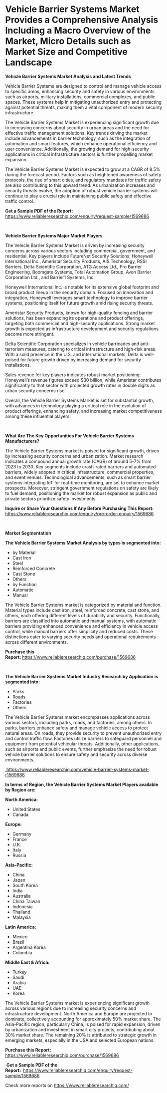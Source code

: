 <p><h1>Vehicle Barrier Systems Market Provides a Comprehensive Analysis Including a Macro Overview of the Market, Micro Details such as Market Size and Competitive Landscape</h1></p><p><strong>Vehicle Barrier Systems Market Analysis and Latest Trends</strong></p>
<p><p>Vehicle Barrier Systems are designed to control and manage vehicle access to specific areas, enhancing security and safety in various environments such as airports, military installations, commercial complexes, and public spaces. These systems help in mitigating unauthorized entry and protecting against potential threats, making them a vital component of modern security infrastructure.</p><p>The Vehicle Barrier Systems Market is experiencing significant growth due to increasing concerns about security in urban areas and the need for effective traffic management solutions. Key trends driving the market include advancements in barrier technology, such as the integration of automation and smart features, which enhance operational efficiency and user convenience. Additionally, the growing demand for high-security applications in critical infrastructure sectors is further propelling market expansion.</p><p>The Vehicle Barrier Systems Market is expected to grow at a CAGR of 8.5% during the forecast period. Factors such as heightened awareness of safety protocols, the rise of smart cities, and regulatory mandates for traffic safety are also contributing to this upward trend. As urbanization increases and security threats evolve, the adoption of robust vehicle barrier systems will continue to play a crucial role in maintaining public safety and effective traffic control.</p></p>
<p><strong>Get a Sample PDF of the Report:&nbsp;</strong> <a href="https://www.reliableresearchiq.com/enquiry/request-sample/1569686?utm_campaign=1129&utm_medium=2&utm_source=Github&utm_content=ia&utm_term=29122024&utm_id=vehicle-barrier-systems">https://www.reliableresearchiq.com/enquiry/request-sample/1569686</a></p>
<p>&nbsp;</p>
<p><strong>Vehicle Barrier Systems Major Market Players</strong></p>
<p><p>The Vehicle Barrier Systems Market is driven by increasing security concerns across various sectors including commercial, government, and residential. Key players include FutureNet Security Solutions, Honeywell International Inc., Ameristar Security Products, AIS Technology, RSSI Barriers, Delta Scientific Corporation, ATG Access Ltd., Pro Barrier Engineering, Boomgate Systems, Total Automation Group, Avon Barrier Corporation Ltd., and Barrier1 Systems, Inc. </p><p>Honeywell International Inc. is notable for its extensive global footprint and broad product lineup in the security domain. Focused on innovation and integration, Honeywell leverages smart technology to improve barrier systems, positioning itself for future growth amid rising security threats.</p><p>Ameristar Security Products, known for high-quality fencing and barrier solutions, has been expanding its operations and product offerings, targeting both commercial and high-security applications. Strong market growth is expected as infrastructure development and security regulations become more stringent.</p><p>Delta Scientific Corporation specializes in vehicle barricades and anti-terrorism measures, catering to critical infrastructure and high-risk areas. With a solid presence in the U.S. and international markets, Delta is well-poised for future growth driven by increasing demand for security installations.</p><p>Sales revenue for key players indicates robust market positioning: Honeywell’s revenue figures exceed $30 billion, while Ameristar contributes significantly to that sector with projected growth rates in double digits as urban security concerns rise.</p><p>Overall, the Vehicle Barrier Systems Market is set for substantial growth, with advances in technology playing a critical role in the evolution of product offerings, enhancing safety, and increasing market competitiveness among these influential players.</p></p>
<p>&nbsp;</p>
<p><strong>What Are The Key Opportunities For Vehicle Barrier Systems Manufacturers?</strong></p>
<p><p>The Vehicle Barrier Systems market is poised for significant growth, driven by increasing security concerns and urbanization. Market research indicates a compound annual growth rate (CAGR) of around 5-7% from 2023 to 2030. Key segments include crash-rated barriers and automated barriers, widely adopted in critical infrastructure, commercial properties, and event venues. Technological advancements, such as smart barrier systems integrating IoT for real-time monitoring, are set to enhance market prospects. Moreover, stringent government regulations on safety are likely to fuel demand, positioning the market for robust expansion as public and private sectors prioritize safety investments.</p></p>
<p><strong>Inquire or Share Your Questions If Any Before Purchasing This Report:</strong> <a href="https://www.reliableresearchiq.com/enquiry/pre-order-enquiry/1569686?utm_campaign=1129&utm_medium=2&utm_source=Github&utm_content=ia&utm_term=29122024&utm_id=vehicle-barrier-systems">https://www.reliableresearchiq.com/enquiry/pre-order-enquiry/1569686</a></p>
<p>&nbsp;</p>
<p><strong>Market Segmentation</strong></p>
<p><strong>The Vehicle Barrier Systems Market Analysis by types is segmented into:</strong></p>
<p><ul><li>by Material</li><li>Cast Iron</li><li>Steel</li><li>Reinforced Concrete</li><li>Cast Stone</li><li>Others</li><li>by Function</li><li>Automatic</li><li>Manual</li></ul></p>
<p><p>The Vehicle Barrier Systems market is categorized by material and function. Material types include cast iron, steel, reinforced concrete, cast stone, and others, each offering different levels of durability and security. Functionally, barriers are classified into automatic and manual systems, with automatic barriers providing enhanced convenience and efficiency in vehicle access control, while manual barriers offer simplicity and reduced costs. These distinctions cater to varying security needs and operational requirements across different environments.</p></p>
<p><strong>Purchase this Report:&nbsp;</strong><a href="https://www.reliableresearchiq.com/purchase/1569686?utm_campaign=1129&utm_medium=2&utm_source=Github&utm_content=ia&utm_term=29122024&utm_id=vehicle-barrier-systems">https://www.reliableresearchiq.com/purchase/1569686</a></p>
<p>&nbsp;</p>
<p><strong>The Vehicle Barrier Systems Market Industry Research by Application is segmented into:</strong></p>
<p><ul><li>Parks</li><li>Roads</li><li>Factories</li><li>Others</li></ul></p>
<p><p>The Vehicle Barrier Systems market encompasses applications across various sectors, including parks, roads, and factories, among others. In parks, barriers enhance safety and manage vehicle access to protect natural areas. On roads, they provide security to prevent unauthorized entry and control traffic flow. Factories utilize barriers to safeguard personnel and equipment from potential vehicular threats. Additionally, other applications, such as airports and public events, further emphasize the need for robust vehicle barrier solutions to ensure safety and security across diverse environments.</p></p>
<p><a href="https://www.reliableresearchiq.com/vehicle-barrier-systems-market-r1569686?utm_campaign=1129&utm_medium=2&utm_source=Github&utm_content=ia&utm_term=29122024&utm_id=vehicle-barrier-systems">&nbsp;https://www.reliableresearchiq.com/vehicle-barrier-systems-market-r1569686</a></p>
<p><strong>In terms of Region, the Vehicle Barrier Systems Market Players available by Region are:</strong></p>
<p>
    <p> <strong> North America: </strong>
        <ul>
            <li>United States</li>
            <li>Canada</li>
        </ul>
        </p> 
    <p> <strong> Europe: </strong>
        <ul>
            <li>Germany</li>
            <li>France</li>
            <li>U.K.</li>
            <li>Italy</li>
            <li>Russia</li>
        </ul>
        </p> 
    <p> <strong> Asia-Pacific: </strong>
        <ul>
            <li>China</li>
            <li>Japan</li>
            <li>South Korea</li>
            <li>India</li>
            <li>Australia</li>
            <li>China Taiwan</li>
            <li>Indonesia</li>
            <li>Thailand</li>
            <li>Malaysia</li>
        </ul>
        </p> 
    <p> <strong> Latin America: </strong>
        <ul>
            <li>Mexico</li>
            <li>Brazil</li>
            <li>Argentina Korea</li>
            <li>Colombia</li>
        </ul>
        </p> 
    <p> <strong> Middle East & Africa: </strong>
        <ul>
            <li>Turkey</li>
            <li>Saudi</li>
            <li>Arabia</li>
            <li>UAE</li>
            <li>Korea</li>
        </ul>
    </p>
    </p>
<p><p>The Vehicle Barrier Systems market is experiencing significant growth across various regions due to increasing security concerns and infrastructure development. North America and Europe are projected to dominate, collectively accounting for approximately 50% market share. The Asia-Pacific region, particularly China, is poised for rapid expansion, driven by urbanization and investment in smart city projects, contributing about 30% market share. The remaining 20% is attributed to strategic growth in emerging markets, especially in the USA and selected European nations.</p></p>
<p><strong>Purchase this Report: </strong><a href="https://www.reliableresearchiq.com/purchase/1569686?utm_campaign=1129&utm_medium=2&utm_source=Github&utm_content=ia&utm_term=29122024&utm_id=vehicle-barrier-systems">https://www.reliableresearchiq.com/purchase/1569686</a></p>
<p>&nbsp;<strong>Get a Sample PDF of the Report:&nbsp;&nbsp;</strong><a href="https://www.reliableresearchiq.com/enquiry/request-sample/1569686?utm_campaign=1129&utm_medium=2&utm_source=Github&utm_content=ia&utm_term=29122024&utm_id=vehicle-barrier-systems">https://www.reliableresearchiq.com/enquiry/request-sample/1569686</a></p>
<p><strong></strong></p>
<p>Check more reports on <a href="https://www.reliableresearchiq.com/?utm_campaign=1129&utm_medium=2&utm_source=Github&utm_content=ia&utm_term=29122024&utm_id=vehicle-barrier-systems">https://www.reliableresearchiq.com/</a></p>